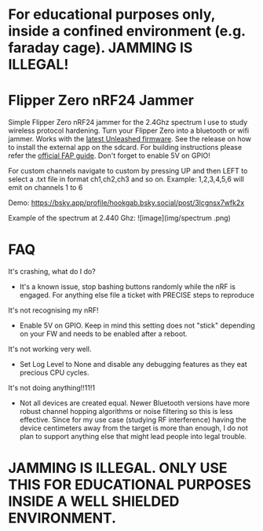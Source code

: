 # For educational purposes only, inside a confined environment (e.g. faraday cage). JAMMING IS ILLEGAL!

# Flipper Zero nRF24 Jammer
Simple Flipper Zero nRF24 jammer for the 2.4Ghz spectrum I use to study wireless protocol hardening. Turn your Flipper Zero into a bluetooth or wifi jammer. Works with the [latest Unleashed firmware](https://github.com/Eng1n33r/flipperzero-firmware). See the release on how to install the external app on the sdcard. For building instructions please refer the [official FAP guide](https://github.com/Eng1n33r/flipperzero-firmware/blob/dev/documentation/AppsOnSDCard.md). Don't forget to enable 5V on GPIO!

For custom channels navigate to custom by pressing UP and then LEFT to select a .txt file in format ch1,ch2,ch3 and so on. 
Example:
1,2,3,4,5,6 will emit on channels 1 to 6

Demo:
https://bsky.app/profile/hookgab.bsky.social/post/3lcgnsx7wfk2x

Example of the spectrum at 2.440 Ghz:
![image](img/spectrum .png)

# FAQ
It's crashing, what do I do?
* It's a known issue, stop bashing buttons randomly while the nRF is engaged. For anything else file a ticket with PRECISE steps to reproduce
  
It's not recognising my nRF!
* Enable 5V on GPIO. Keep in mind this setting does not "stick" depending on your FW and needs to be enabled after a reboot.
  
It's not working very well.
* Set Log Level to None and disable any debugging features as they eat precious CPU cycles.
  
It's not doing anything!!11!1
* Not all devices are created equal. Newer Bluetooth versions have more robust channel hopping algorithms or noise filtering so this is less effective. Since for my use case (studying RF interference) having the device centimeters away from the target is more than enough, I do not plan to support anything else that might lead people into legal trouble.

# JAMMING IS ILLEGAL. ONLY USE THIS FOR EDUCATIONAL PURPOSES INSIDE A WELL SHIELDED ENVIRONMENT.
